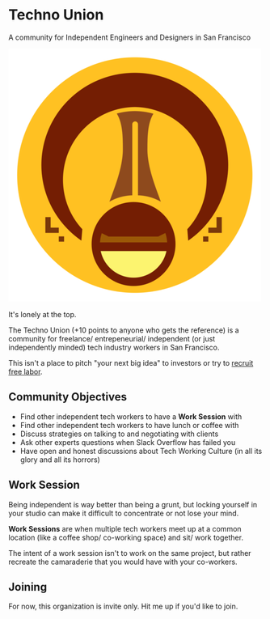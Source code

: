# Techno Union
A community for Independent Engineers and Designers in San Francisco

![Logo](https://github.com/jrejaud/techno-union/blob/master/logo.png)

It's lonely at the top.

The Techno Union (+10 points to anyone who gets the reference) is a community for freelance/ entrepeneurial/ independent (or just independently minded) tech industry workers in San Francisco.

This isn't a place to pitch "your next big idea" to investors or try to [recruit free labor](http://whartoniteseekscodemonkey-blog.tumblr.com/). 

## Community Objectives
- Find other independent tech workers to have a **Work Session** with
- Find other independent tech workers to have lunch or coffee with
- Discuss strategies on talking to and negotiating with clients
- Ask other experts questions when Slack Overflow has failed you
- Have open and honest discussions about Tech Working Culture (in all its glory and all its horrors)


## Work Session

Being independent is way better than being a grunt, but locking yourself in your studio can make it difficult to concentrate or not lose your mind.

**Work Sessions** are when multiple tech workers meet up at a common location (like a coffee shop/ co-working space) and sit/ work together. 

The intent of a work session isn't to work on the same project, but rather recreate the camaraderie that you would have with your co-workers.


## Joining
For now, this organization is invite only. Hit me up if you'd like to join.
